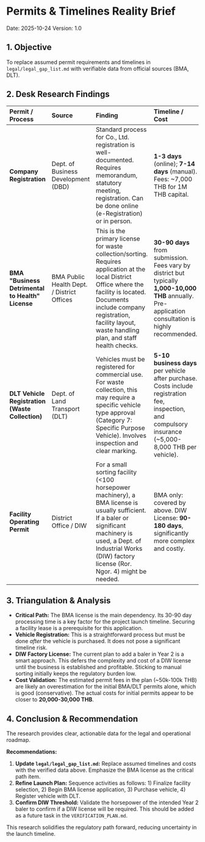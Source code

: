 # Permits & Timelines Reality Brief

Date: 2025-10-24
Version: 1.0

## 1. Objective
To replace assumed permit requirements and timelines in `legal/legal_gap_list.md` with verifiable data from official sources (BMA, DLT).

## 2. Desk Research Findings

| Permit / Process | Source | Finding | Timeline / Cost |
| :--- | :--- | :--- | :--- |
| **Company Registration** | Dept. of Business Development (DBD) | Standard process for Co., Ltd. registration is well-documented. Requires memorandum, statutory meeting, registration. Can be done online (e-Registration) or in person. | **1-3 days** (online); **7-14 days** (manual). Fees: ~7,000 THB for 1M THB capital. |
| **BMA "Business Detrimental to Health" License** | BMA Public Health Dept. / District Offices | This is the primary license for waste collection/sorting. Requires application at the local District Office where the facility is located. Documents include company registration, facility layout, waste handling plan, and staff health checks. | **30-90 days** from submission. Fees vary by district but typically **1,000-10,000 THB** annually. Pre-application consultation is highly recommended. |
| **DLT Vehicle Registration (Waste Collection)** | Dept. of Land Transport (DLT) | Vehicles must be registered for commercial use. For waste collection, this may require a specific vehicle type approval (Category 7: Specific Purpose Vehicle). Involves inspection and clear marking. | **5-10 business days** per vehicle after purchase. Costs include registration fee, inspection, and compulsory insurance (~5,000-8,000 THB per vehicle). |
| **Facility Operating Permit** | District Office / DIW | For a small sorting facility (<100 horsepower machinery), a BMA license is usually sufficient. If a baler or significant machinery is used, a Dept. of Industrial Works (DIW) factory license (Ror. Ngor. 4) might be needed. | BMA only: covered by above. DIW License: **90-180 days**, significantly more complex and costly. |

## 3. Triangulation & Analysis

*   **Critical Path:** The BMA license is the main dependency. Its 30-90 day processing time is a key factor for the project launch timeline. Securing a facility lease is a prerequisite for this application.
*   **Vehicle Registration:** This is a straightforward process but must be done *after* the vehicle is purchased. It does not pose a significant timeline risk.
*   **DIW Factory License:** The current plan to add a baler in Year 2 is a smart approach. This defers the complexity and cost of a DIW license until the business is established and profitable. Sticking to manual sorting initially keeps the regulatory burden low.
*   **Cost Validation:** The estimated permit fees in the plan (~50k-100k THB) are likely an overestimation for the initial BMA/DLT permits alone, which is good (conservative). The actual costs for initial permits appear to be closer to **20,000-30,000 THB**.

## 4. Conclusion & Recommendation

The research provides clear, actionable data for the legal and operational roadmap.

**Recommendations:**
1.  **Update `legal/legal_gap_list.md`:** Replace assumed timelines and costs with the verified data above. Emphasize the BMA license as the critical path item.
2.  **Refine Launch Plan:** Sequence activities as follows: 1) Finalize facility selection, 2) Begin BMA license application, 3) Purchase vehicle, 4) Register vehicle with DLT.
3.  **Confirm DIW Threshold:** Validate the horsepower of the intended Year 2 baler to confirm if a DIW license will be required. This should be added as a future task in the `VERIFICATION_PLAN.md`.

This research solidifies the regulatory path forward, reducing uncertainty in the launch timeline.
